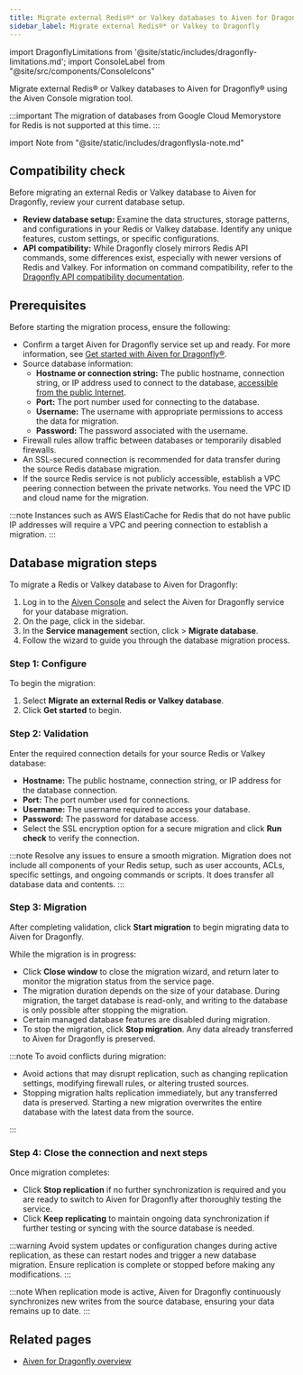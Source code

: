 ```yaml
---
title: Migrate external Redis®* or Valkey databases to Aiven for Dragonfly®
sidebar_label: Migrate external Redis®* or Valkey to Dragonfly
---
```


import DragonflyLimitations from '@site/static/includes/dragonfly-limitations.md';
import ConsoleLabel from "@site/src/components/ConsoleIcons"

Migrate external Redis® or Valkey databases to Aiven for Dragonfly® using the Aiven Console migration tool.

:::important
The migration of databases from Google Cloud Memorystore for Redis is
not supported at this time.
:::

import Note from "@site/static/includes/dragonflysla-note.md"

<Note/>

## Compatibility check

Before migrating an external Redis or Valkey database to Aiven for Dragonfly,
review your current database setup.

- **Review database setup:** Examine the data structures, storage patterns, and
  configurations in your Redis or Valkey database. Identify any unique features,
  custom settings, or specific configurations.
- **API compatibility:** While Dragonfly closely mirrors Redis API commands, some
  differences exist, especially with newer versions of Redis and Valkey.
  For information on command compatibility, refer to the
  [Dragonfly API compatibility documentation](https://www.dragonflydb.io/docs/command-reference/compatibility).

## Prerequisites

Before starting the migration process, ensure the following:

- Confirm a target Aiven for Dragonfly service set up and ready. For more information, see
  [Get started with Aiven for Dragonfly®](/docs/products/dragonfly/get-started).
- Source database information:
  - **Hostname or connection string:** The public hostname,
    connection string, or IP address used to connect to the
    database, [accessible from the public Internet](/docs/platform/howto/public-access-in-vpc).
  - **Port:** The port number used for connecting to the database.
  - **Username:** The username with appropriate permissions to access the data for
    migration.
  - **Password:** The password associated with the username.
- Firewall rules allow traffic between databases or temporarily disabled firewalls.
- An SSL-secured connection is recommended for data transfer during the source
  Redis database migration.
- If the source Redis service is not publicly accessible, establish a
  VPC peering connection between the private networks. You need
  the VPC ID and cloud name for the migration.

:::note
Instances such as AWS ElastiCache for Redis that do not have public IP
addresses will require a VPC and peering connection to establish a
migration.
:::

<DragonflyLimitations />

## Database migration steps

To migrate a Redis or Valkey database to Aiven for Dragonfly:

1. Log in to the [Aiven Console](https://console.aiven.io/) and select
   the Aiven for Dragonfly service for your database migration.
1. On the <ConsoleLabel name="overview"/> page, click
   <ConsoleLabel name="service settings"/> in the sidebar.
1. In the **Service management** section, click
   <ConsoleLabel name="actions"/> > **Migrate database**.
1. Follow the wizard to guide you through the database migration process.

### Step 1: Configure

To begin the migration:

1. Select **Migrate an external Redis or Valkey database**.
1. Click **Get started** to begin.

### Step 2: Validation

Enter the required connection details for your source Redis or Valkey database:

- **Hostname:** The public hostname, connection string, or IP address
  for the database connection.
- **Port:** The port number used for connections.
- **Username:** The username required to access your database.
- **Password:** The password for database access.
- Select the SSL encryption option for a secure migration and click
  **Run check** to verify the connection.

:::note
Resolve any issues to ensure a smooth migration. Migration does not include all
components of your Redis setup, such as user accounts, ACLs, specific settings, and
ongoing commands or scripts. It does transfer all database data and contents.
:::

### Step 3: Migration

After completing validation, click **Start migration** to begin migrating data to
Aiven for Dragonfly.

While the migration is in progress:

- Click **Close window** to close the migration wizard, and return later to monitor the
  migration status from the service <ConsoleLabel name="overview"/> page.
- The migration duration depends on the size of your database. During migration, the
  target database is read-only, and writing to the database is only possible after
  stopping the migration.
- Certain managed database features are disabled during migration.
- To stop the migration, click **Stop migration**. Any data already transferred to
  Aiven for Dragonfly is preserved.

:::note
To avoid conflicts during migration:

- Avoid actions that may disrupt replication, such as changing replication settings,
  modifying firewall rules, or altering trusted sources.
- Stopping migration halts replication immediately, but any transferred data is
  preserved. Starting a new migration overwrites the entire database with the latest
  data from the source.

:::

### Step 4: Close the connection and next steps

Once migration completes:

- Click **Stop replication** if no further synchronization is required and
  you are ready to switch to Aiven for Dragonfly after thoroughly testing the service.
- Click **Keep replicating** to maintain ongoing data synchronization if further
  testing or syncing with the source database is needed.

:::warning
Avoid system updates or configuration changes during active replication, as these
can restart nodes and trigger a new database migration. Ensure replication is complete
or stopped before making any modifications.
:::

:::note
When replication mode is active, Aiven for Dragonfly continuously synchronizes new
writes from the source database, ensuring your data remains up to date.
:::

## Related pages

- [Aiven for Dragonfly overview](/docs/products/dragonfly)
